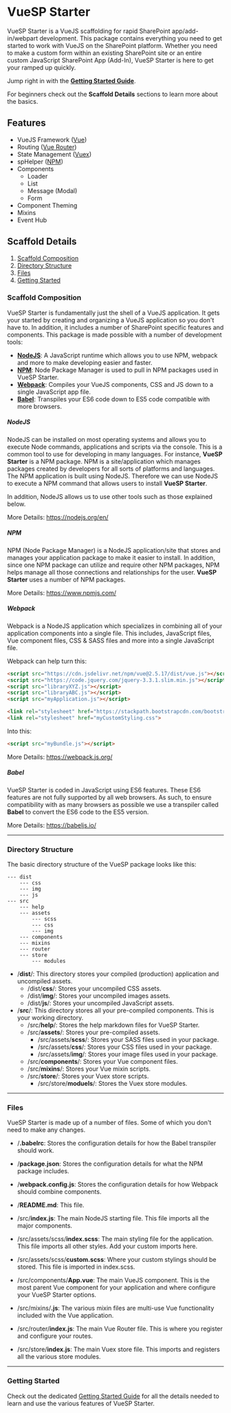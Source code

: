 # VueSP Starter

VueSP Starter is a VueJS scaffolding for rapid SharePoint app/add-in/webpart development. This package contains everything you need to get started to work with VueJS on the SharePoint platform. Whether you need to make a custom form within an existing SharePoint site or an entire custom JavaScript SharePoint App (Add-In), VueSP Starter is here to get your ramped up quickly.

Jump right in with the **<a href="src/help/getting_started.md">Getting Started Guide</a>**.

For beginners check out the **Scaffold Details** sections to learn more about the basics.

## Features
- VueJS Framework (<a href="https://vuejs.org/">Vue</a>)
- Routing (<a href="https://router.vuejs.org/">Vue Router</a>)
- State Management (<a href="https://vuex.vuejs.org/">Vuex</a>)
- spHelper (<a href="https://www.npmjs.com/package/sphelper">NPM</a>)
- Components
	- Loader
	- List
	- Message (Modal)
	- Form
- Component Theming
- Mixins
- Event Hub

## Scaffold Details
1. [Scaffold Composition](#scaffold)
2. [Directory Structure](#directory)
3. [Files](#files)
4. [Getting Started](#started)

### <a id="scaffold"></a>Scaffold Composition

VueSP Starter is fundamentally just the shell of a VueJS application. It gets your started by creating and organizing a VueJS application so you don't have to. In addition, it includes a number of SharePoint specific features and components. This package is made possible with a number of development tools:

- **[NodeJS](#nodejs)**: A JavaScript runtime which allows you to use NPM, webpack and more to make developing easier and faster.
- **[NPM](#npm)**: Node Package Manager is used to pull in NPM packages used in VueSP Starter.
- **[Webpack](#webpack)**: Compiles your VueJS components, CSS and JS down to a single JavaScript app file.
- **[Babel](#babel)**: Transpiles your ES6 code down to ES5 code compatible with more browsers.

##### <a id="nodejs"></a> NodeJS

NodeJS can be installed on most operating systems and allows you to execute Node commands, applications and scripts via the console. This is a common tool to use for developing in many languages. For instance, **VueSP Starter** is a NPM package. NPM is a site/application which manages packages created by developers for all sorts of platforms and languages. The NPM application is built using NodeJS. Therefore we can use NodeJS to execute a NPM command that allows users to install **VueSP Starter**.

In addition, NodeJS allows us to use other tools such as those explained below.

More Details: <a href="https://nodejs.org/en/">https://nodejs.org/en/</a>

##### <a id="npm"></a> NPM

NPM (Node Package Manager) is a NodeJS application/site that stores and manages your application package to make it easier to install. In addition, since one NPM package can utilize and require other NPM packages, NPM helps manage all those connections and relationships for the user. **VueSP Starter** uses a number of NPM packages.

More Details: <a href="https://www.npmjs.com/">https://www.npmjs.com/</a>

##### <a id="webpack"></a> Webpack

Webpack is a NodeJS application which specializes in combining all of your application components into a single file. This includes, JavaScript files, Vue component files, CSS & SASS files and more into a single JavaScript file.

Webpack can help turn this:

```html
<script src="https://cdn.jsdelivr.net/npm/vue@2.5.17/dist/vue.js"></script>
<script src="https://code.jquery.com/jquery-3.3.1.slim.min.js"></script>
<script src="libraryXYZ.js"></script>
<script src="libraryABC.js"></script>
<script src="myApplication.js"></script>

<link rel="stylesheet" href="https://stackpath.bootstrapcdn.com/bootstrap/4.1.3/css/bootstrap.min.css">
<link rel="stylesheet" href="myCustomStyling.css">
```

Into this:

```html
<script src="myBundle.js"></script>
```

More Details: <a href="https://webpack.js.org/">https://webpack.js.org/</a>

##### <a id="babel"></a> Babel

VueSP Starter is coded in JavaScript using ES6 features. These ES6 features are not fully supported by all web browsers. As such, to ensure compatibility with as many browsers as possible we use a transpiler called **Babel** to convert the ES6 code to the ES5 version.

More Details: <a href="https://babeljs.io/">https://babeljs.io/</a>

---

### <a id="directory"></a>Directory Structure
The basic directory structure of the VueSP package looks like this:

```text
--- dist
	--- css
    --- img
    --- js
--- src
	--- help
	--- assets
    	--- scss
        --- css
        --- img
	--- components
	--- mixins
	--- router
	--- store
		--- modules
```

- /**dist**/: This directory stores your compiled (production) application and uncompiled assets.
	- /dist/**css**/: Stores your uncompiled CSS assets.
	- /dist/**img**/: Stores your uncompiled images assets.
	- /dist/**js**/: Stores your uncompiled JavaScript assets.
- /**src**/: This directory stores all your pre-compiled components. This is your working directory.
	- /src/**help**/: Stores the help markdown files for VueSP Starter.
	- /src/**assets**/: Stores your pre-compiled assets.
		- /src/assets/**scss**/: Stores your SASS files used in your package.
		- /src/assets/**css**/: Stores your CSS files used in your package.
		- /src/assets/**img**/: Stores your image files used in your package.
	- /src/**components**/: Stores your Vue component files.
	- /src/**mixins**/: Stores your Vue mixin scripts.
	- /src/**store**/: Stores your Vuex store scripts.
		- /src/store/**moduels**/: Stores the Vuex store modules.

---

### <a id="files"></a>Files
VueSP Starter is made up of a number of files. Some of which you don't need to make any changes.

- /**.babelrc**: Stores the configuration details for how the Babel transpiler should work.
- /**package.json**: Stores the configuration details for what the NPM package includes.
- /**webpack.config.js**: Stores the configuration details for how Webpack should combine components.
- /**README.md**: This file.

- /src/**index.js**: The main NodeJS starting file. This file imports all the major components.
- /src/assets/scss/**index.scss**: The main styling file for the application. This file imports all other styles. Add your custom imports here.
- /src/assets/scss/**custom.scss**: Where your custom stylings should be stored. This file is imported in index.scss.
- /src/components/**App.vue**: The main VueJS component. This is the most parent Vue component for your application and where configure your VueSP Starter options.
- /src/mixins/**.js**: The various mixin files are multi-use Vue functionality included with the Vue application.
- /src/router/**index.js**: The main Vue Router file. This is where you register and configure your routes.
- /src/store/**index.js**: The main Vuex store file. This imports and registers all the various store modules.

---

### <a id="started"></a>Getting Started

Check out the dedicated <a href="src/help/getting_started.md">Getting Started Guide</a> for all the details needed to learn and use the various features of VueSP Starter.
